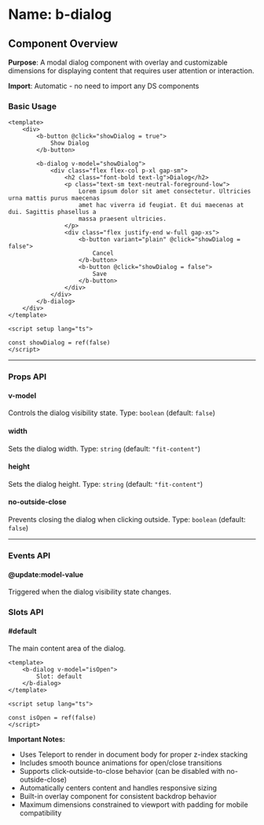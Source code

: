 # Name: b-dialog
## Component Overview

**Purpose**: A modal dialog component with overlay and customizable dimensions for displaying content that requires user attention or interaction.

**Import**: Automatic - no need to import any DS components

### Basic Usage

```vue
<template>
    <div>
        <b-button @click="showDialog = true">
            Show Dialog
        </b-button>
        
        <b-dialog v-model="showDialog">
            <div class="flex flex-col p-xl gap-sm">
                <h2 class="font-bold text-lg">Dialog</h2>
                <p class="text-sm text-neutral-foreground-low">
                    Lorem ipsum dolor sit amet consectetur. Ultricies urna mattis purus maecenas
                    amet hac viverra id feugiat. Et dui maecenas at dui. Sagittis phasellus a
                    massa praesent ultricies.
                </p>
                <div class="flex justify-end w-full gap-xs">
                    <b-button variant="plain" @click="showDialog = false">
                        Cancel
                    </b-button>
                    <b-button @click="showDialog = false">
                        Save
                    </b-button>
                </div>
            </div>
        </b-dialog>
    </div>
</template>

<script setup lang="ts">

const showDialog = ref(false)
</script>
```

---

### Props API

#### v-model
Controls the dialog visibility state. Type: `boolean` (default: `false`)

#### width
Sets the dialog width. Type: `string` (default: `"fit-content"`)

#### height
Sets the dialog height. Type: `string` (default: `"fit-content"`)

#### no-outside-close
Prevents closing the dialog when clicking outside. Type: `boolean` (default: `false`)

---

### Events API

#### @update:model-value
Triggered when the dialog visibility state changes.

### Slots API

#### #default
The main content area of the dialog.

```vue
<template>
    <b-dialog v-model="isOpen">
        Slot: default
    </b-dialog>
</template>

<script setup lang="ts">

const isOpen = ref(false)
</script>
```

**Important Notes:**
- Uses Teleport to render in document body for proper z-index stacking
- Includes smooth bounce animations for open/close transitions
- Supports click-outside-to-close behavior (can be disabled with no-outside-close)
- Automatically centers content and handles responsive sizing
- Built-in overlay component for consistent backdrop behavior
- Maximum dimensions constrained to viewport with padding for mobile compatibility
